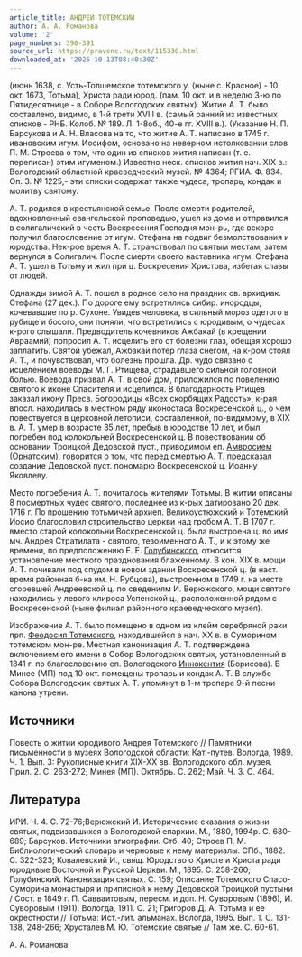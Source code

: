 ```yaml
---
article_title: АНДРЕЙ ТОТЕМСКИЙ
author: А. А. Романова
volume: '2'
page_numbers: 390-391
source_url: https://pravenc.ru/text/115330.html
downloaded_at: '2025-10-13T08:40:30Z'
---
```


(июнь 1638, с. Усть-Толшемское тотемского у. (ныне с. Красное) - 10 окт. 1673, Тотьма), Христа ради юрод. (пам. 10 окт. и в неделю 3-ю по Пятидесятнице - в Соборе Вологодских святых). Житие А. Т. было составлено, видимо, в 1-й трети XVIII в. (самый ранний из известных списков - РНБ. Колоб. № 189. Л. 1-8об., 40-е гг. XVIII в.). (Указание Н. П. Барсукова и А. Н. Власова на то, что житие А. Т. написано в 1745 г. ивановским игум. Иосифом, основано на неверном истолковании слов П. М. Строева о том, что один из списков жития написан (т. е. переписан) этим игуменом.) Известно неск. списков жития нач. XIX в.: Вологодский областной краеведческий музей. № 4364; РГИА. Ф. 834. Оп. 3. № 1225,- эти списки содержат также чудеса, тропарь, кондак и молитву святому.

А. Т. родился в крестьянской семье. После смерти родителей, вдохновленный евангельской проповедью, ушел из дома и отправился в солигаличский в честь Воскресения Господня мон-рь, где вскоре получил благословение от игум. Стефана на подвиг безмолствования и юродства. Нек-рое время А. Т. странствовал по святым местам, затем вернулся в Солигалич. После смерти своего наставника игум. Стефана А. Т. ушел в Тотьму и жил при ц. Воскресения Христова, избегая славы от людей.

Однажды зимой А. Т. пошел в родное село на праздник св. архидиак. Стефана (27 дек.). По дороге ему встретились сибир. инородцы, кочевавшие по р. Сухоне. Увидев человека, в сильный мороз одетого в рубище и босого, они поняли, что встретились с юродивым, о чудесах к-рого слышали. Предводитель кочевников Ажбакай (в крещении Авраамий) попросил А. Т. исцелить его от болезни глаз, обещая хорошо заплатить. Святой убежал, Ажбакай потер глаза снегом, на к-ром стоял А. Т., и почувствовал, что болезнь прошла. Др. чудо связано с исцелением воеводы М. Г. Ртищева, страдавшего сильной головной болью. Воевода призвал А. Т. в свой дом, приложился по повелению святого к иконе Спасителя и исцелился. В благодарность Ртищев заказал икону Пресв. Богородицы «Всех скорбящих Радость», к-рая впосл. находилась в местном ряду иконостаса Воскресенской ц., о чем повествуется в церковной летописи, составленной, по-видимому, в XIX в. А. Т. умер в возрасте 35 лет, пребыв в юродстве 10 лет, и был погребен под колокольней Воскресенской ц. В повествовании об основании Троицкой Дедовской пуст., приводимом еп. [Амвросием](https://pravenc.ru/text/Амвросий.html) (Орнатским), говорится о том, что перед смертью А. Т. предсказал создание Дедовской пуст. пономарю Воскресенской ц. Иоанну Яковлеву.

Место погребения А. Т. почиталось жителями Тотьмы. В житии описаны 8 посмертных чудес святого, последнее из к-рых датировано 20 дек. 1716 г. По прошению тотьмичей архиеп. Великоустюжский и Тотемский Иосиф благословил строительство церкви над гробом А. Т. В 1707 г. вместо старой колокольни Воскресенской ц. была выстроена ц. во имя мч. Андрея Стратилата - святого, тезоименного А. Т., и к этому же времени, по предположению Е. Е. [Голубинского](https://pravenc.ru/text/Голубинский.html), относится установление местного празднования блаженному. В кон. XIX в. мощи А. Т. почивали под спудом в новом здании Воскресенской ц. (в наст. время районная б-ка им. Н. Рубцова), выстроенном в 1749 г. на месте сгоревшей Андреевской ц. по сведениям И. Верюжского, мощи святого находились у левого клироса Успенской ц., расположенной рядом с Воскресенской (ныне филиал районного краеведческого музея).

Изображение А. Т. было помещено в одном из клейм серебряной раки прп. [Феодосия Тотемского](<https://pravenc.ru/text/Феодосия Тотемского.html>), находившейся в нач. XX в. в Суморином тотемском мон-ре. Местная канонизация А. Т. подтверждена включением его имени в Собор Вологодских святых, установленный в 1841 г. по благословению еп. Вологодского [Иннокентия](https://pravenc.ru/text/Иннокентий.html) (Борисова). В Минее (МП) под 10 окт. помещены тропарь и кондак А. Т. В службе Собора Вологодских святых А. Т. упомянут в 1-м тропаре 9-й песни канона утрени.

## Источники

Повесть о житии юродивого Андрея Тотемского // Памятники письменности в музеях Вологодской области: Кат.-путев. Вологда, 1989. Ч. 1. Вып. 3: Рукописные книги XIX-ХХ вв. Вологодского обл. музея. Прил. 2. С. 263-272; Минея (МП). Октябрь. С. 262; Май. Ч. 3. С. 464.

## Литература

ИРИ. Ч. 4. С. 72-76;Верюжский И. Исторические сказания о жизни святых, подвизавшихся в Вологодской епархии. М., 1880, 1994р. С. 680-689; Барсуков. Источники агиографии. Стб. 40; Строев П. М. Библиологический словарь и черновые к нему материалы. СПб., 1882. С. 322-323; Ковалевский И., свящ. Юродство о Христе и Христа ради юродивые Восточной и Русской Церкви. М., 1895. С. 258-260; Голубинский. Канонизация святых. С. 159; Описание Тотемского Спасо-Суморина монастыря и приписной к нему Дедовской Троицкой пустыни / Сост. в 1849 г. П. Савваитовым, пересм. и доп. Н. Суворовым (1896), И. Суворовым (1911). Вологда, 1911. С. 21; Григоров Д. А. Тотьма и ее окрестности // Тотьма: Ист.-лит. альманах. Вологда, 1995. Вып. 1. С. 131-138, 248-266; Хрусталев М. Ю. Тотемские святые // Там же. С. 60-61.

А. А. Романова
